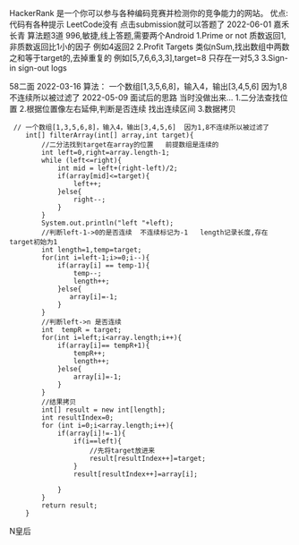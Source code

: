 HackerRank 是一个你可以参与各种编码竞赛并检测你的竞争能力的网站。
优点:代码有各种提示  LeetCode没有
点击submission就可以答题了
2022-06-01
嘉禾长青  算法题3道   996,敏捷,线上答题,需要两个Android
1.Prime or not    质数返回1,非质数返回比1小的因子  例如4返回2
2.Profit Targets    类似nSum,找出数组中两数之和等于target的,去掉重复的 例如[5,7,6,6,3,3],target=8 只存在一对5,3 
3.Sign-in sign-out logs

58二面 2022-03-16
算法： 一个数组[1,3,5,6,8]，输入4，输出[3,4,5,6]  因为1,8不连续所以被过滤了
2022-05-09
面试后的思路  当时没做出来...
1.二分法查找位置
2.根据位置像左右延伸,判断是否连续  找出连续区间
3.数据拷贝
```
 // 一个数组[1,3,5,6,8]，输入4，输出[3,4,5,6]  因为1,8不连续所以被过滤了
    int[] filterArray(int[] array,int target){
        //二分法找到target在array的位置   前提数组是连续的
        int left=0,right=array.length-1;
        while (left<=right){
            int mid = left+(right-left)/2;
            if(array[mid]<=target){
                left++;
            }else{
                right--;
            }
        }
        System.out.println("left "+left);
        //判断left-1->0的是否连续  不连续标记为-1   length记录长度,存在target初始为1
        int length=1,temp=target;
        for(int i=left-1;i>=0;i--){
            if(array[i] == temp-1){
                temp--;
                length++;
            }else{
               array[i]=-1;
            }
        }
        //判断left->n 是否连续
        int  tempR = target;
        for(int i=left;i<array.length;i++){
            if(array[i]== tempR+1){
                tempR++;
                length++;
            }else{
                array[i]=-1;
            }
        }
        //结果拷贝
        int[] result = new int[length];
        int resultIndex=0;
        for (int i=0;i<array.length;i++){
            if(array[i]!=-1){
                if(i==left){
                    //先将target放进来
                    result[resultIndex++]=target;
                }
                result[resultIndex++]=array[i];

            }
        }
        return result;
    }
```


N皇后